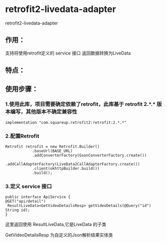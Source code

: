 # retrofit2-livedata-adapter
retrofit2-livedata-adapter
## 作用：
支持将使用retrofit定义的 service 接口 返回数据转换为LiveData
## 特点：

## 使用步骤：
### 1.使用此库，项目需要确定依赖了retrofit，此库基于 retrofit 2.\*.\* 版本编写，其他版本不确定兼容性

    implementation "com.squareup.retrofit2:retrofit:2.*.*"
    
### 2.配置Retrofit

    Retrofit retrofit = new Retrofit.Builder()
                .baseUrl(BASE_URL)
                .addConverterFactory(GsonConverterFactory.create())
                .addCallAdapterFactory(LiveData2CallAdapterFactory.create())
                .client(okhttpBuilder.build())
                .build();
                
### 3.定义 service 接口

    public interface ApiService {
    @GET("api/detail")
     ResultLiveData<GetVideoDetailsResp> getVideoDetails(@Query("id") String id);
    }
  这里返回使用 ResultLiveData,它是LiveData 的子类
  
  GetVideoDetailsResp 为自定义的Json解析结果实体类
  
  
